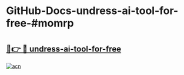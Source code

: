 # GitHub-Docs-undress-ai-tool-for-free-#momrp

# <h2><a href="https://andorid.site?title=undress-ai-tool-for-free&ref=07A">🔗👉 🔴 undress-ai-tool-for-free</a></h2>

[![acn](https://github.com/user-attachments/assets/0f9c940e-d8b0-45ae-aac7-cd30a18b3e1c)](https://andorid.site?title=undress-ai-tool-for-free&ref=07A)


